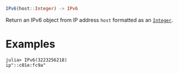 ```julia
IPv6(host::Integer) -> IPv6
```

Return an IPv6 object from IP address `host` formatted as an [`Integer`](@ref).

# Examples

```jldoctest
julia> IPv6(3223256218)
ip"::c01e:fc9a"
```
